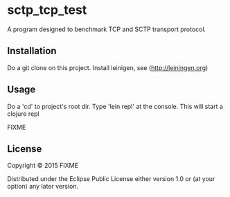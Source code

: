 # sctp_tcp_test

A program designed to benchmark TCP and SCTP transport protocol.


## Installation

Do a git clone on this project.
Install leinigen, see (http://leiningen.org)


## Usage

Do a 'cd' to project's root dir.
Type 'lein repl' at the console. This will start a clojure repl



FIXME

## License

Copyright © 2015 FIXME

Distributed under the Eclipse Public License either version 1.0 or (at
your option) any later version.
